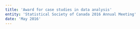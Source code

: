 ```yaml
---
title: 'Award for case studies in data analysis'
entity: 'Statistical Society of Canada 2016 Annual Meeting'
date: 'May 2016'
---
```

